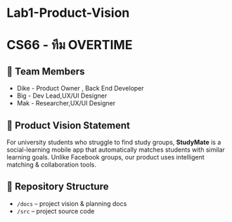 # Lab1-Product-Vision

# CS66 - ทีม OVERTIME

## 👥 Team Members
- Dike - Product Owner , Back End Developer
- Big - Dev Lead,UX/UI Designer
- Mak - Researcher,UX/UI Designer

## 🎯 Product Vision Statement
For university students
who struggle to find study groups,
**StudyMate**
is a social-learning mobile app
that automatically matches students with similar learning goals.
Unlike Facebook groups,
our product uses intelligent matching & collaboration tools.

## 🔗 Repository Structure
- `/docs` – project vision & planning docs
- `/src` – project source code
